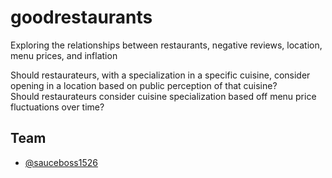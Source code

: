 # goodrestaurants
Exploring the relationships between restaurants, negative reviews, location, menu prices, and inflation

Should restaurateurs, with a specialization in a specific cuisine, consider opening in a location based on public perception of that cuisine?  
Should restaurateurs consider cuisine specialization based off menu price fluctuations over time?  
## Team 
- [@sauceboss1526](url) 
